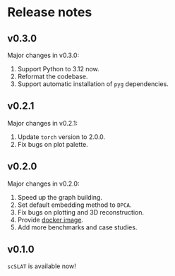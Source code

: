 # Release notes

## v0.3.0
Major changes in v0.3.0:

1. Support Python to 3.12 now.
2. Reformat the codebase.
3. Support automatic installation of `pyg` dependencies.


## v0.2.1
Major changes in v0.2.1:

1. Update `torch` version to 2.0.0.
2. Fix bugs on plot palette.


## v0.2.0
Major changes in v0.2.0:

1. Speed up the graph building.
2. Set default embedding method to `DPCA`.
3. Fix bugs on plotting and 3D reconstruction.
4. Provide [docker image](https://hub.docker.com/repository/docker/huhansan666666/slat).
5. Add more benchmarks and case studies.


## v0.1.0
`scSLAT` is available now!
